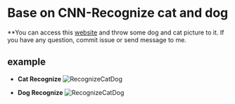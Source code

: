 # Base on CNN-Recognize cat and dog
**You can access this [website](https://catdogrecognition.herokuapp.com/) and throw some dog and cat picture to it.
If you have any question, commit issue or send message to me.


## example
* **Cat Recognize**
![RecognizeCatDog](https://i.imgur.com/qxTPC2N.png)

* **Dog Recognize**
![RecognizeCatDog](https://i.imgur.com/dHz1fXy.png)
